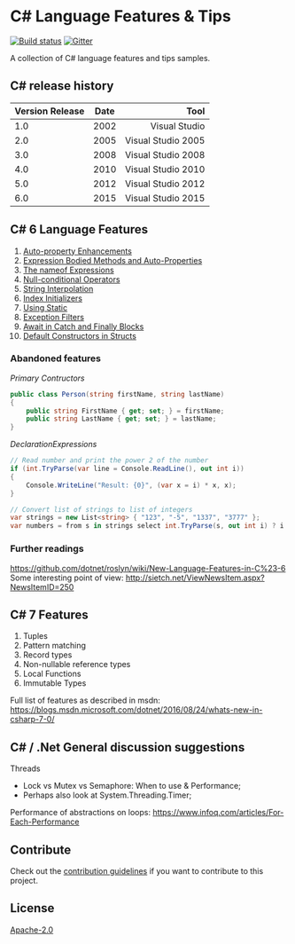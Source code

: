 # C# Language Features & Tips

[![Build status](https://ci.appveyor.com/api/projects/status/1jlutgcdx1hd5rkw?svg=true)](https://ci.appveyor.com/project/scalefocus/csharp-features)
[![Gitter](https://badges.gitter.im/ScaleFocus/csharp-features.svg)](https://gitter.im/ScaleFocus/csharp-features?utm_source=badge&utm_medium=badge&utm_campaign=pr-badge)

A collection of C# language features and tips samples.

## C# release history

|Version	Release| Date	   |     Tool	         |
| ------------- |:--------:| ------------------:|
|   1.0         |  2002    | 	Visual Studio     |
|   2.0         |  2005    | Visual Studio 2005 |
|   3.0         |  2008    | Visual Studio 2008 |
|   4.0         |  2010    | Visual Studio 2010	|
|   5.0         |  2012    | Visual Studio 2012 |
|   6.0         |  2015    | Visual Studio 2015 |

## C# 6 Language Features

1.  [Auto-property Enhancements](src/ScaleFocus.CSharp.Features/AutoPropertyEnhancements.cs)
2.  [Expression Bodied Methods and Auto-Properties](src/ScaleFocus.CSharp.Features/ExpressionBodiedMembers.cs)
3.  [The nameof Expressions](src/ScaleFocus.CSharp.Features/NameofExpressions.cs)
4.  [Null-conditional Operators](src/ScaleFocus.CSharp.Features/NullConditionalOperators.cs)
5.  [String Interpolation](src/ScaleFocus.CSharp.Features/StringInterpolation.cs)
6.  [Index Initializers](src/ScaleFocus.CSharp.Features/IndexInitializers.cs)
7.  [Using Static](src/ScaleFocus.CSharp.Features/UsingStatic.cs)
8.  [Exception Filters](src/ScaleFocus.CSharp.Features/ExceptionFilters.cs)
9.  [Await in Catch and Finally Blocks](src/ScaleFocus.CSharp.Features/AwaitInCatchFinally.cs)
10. [Default Constructors in Structs](src/ScaleFocus.CSharp.Features/StructDefaultContructor.cs)

### Abandoned features 
 
*Primary Contructors* 
``` csharp
public class Person(string firstName, string lastName)
{
    public string FirstName { get; set; } = firstName;
    public string LastName { get; set; } = lastName;
}
```

*DeclarationExpressions*  
``` csharp
// Read number and print the power 2 of the number
if (int.TryParse(var line = Console.ReadLine(), out int i))
{
    Console.WriteLine("Result: {0}", (var x = i) * x, x);
}

// Convert list of strings to list of integers
var strings = new List<string> { "123", "-5", "1337", "3777" };
var numbers = from s in strings select int.TryParse(s, out int i) ? i : -1;
```

### Further readings
https://github.com/dotnet/roslyn/wiki/New-Language-Features-in-C%23-6  
Some interesting point of view: http://sietch.net/ViewNewsItem.aspx?NewsItemID=250  

## C# 7 Features
1.  Tuples
2.  Pattern matching
1.  Record types
1.  Non-nullable reference types
5. Local Functions
5. Immutable Types

Full list of features as described in msdn: https://blogs.msdn.microsoft.com/dotnet/2016/08/24/whats-new-in-csharp-7-0/

## C# / .Net General discussion suggestions

Threads 
- Lock vs Mutex vs Semaphore: When to use & Performance;
- Perhaps also look at System.Threading.Timer;

Performance of abstractions on loops: https://www.infoq.com/articles/For-Each-Performance

## Contribute

Check out the [contribution guidelines](https://github.com/scalefocus/csharp-features/blob/master/CONTRIBUTING.md) if you want to contribute to this project.

## License

[Apache-2.0](https://github.com/scalefocus/csharp-features/blob/master/LICENSE)
